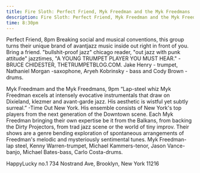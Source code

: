 ```yaml
---
title: Fire Sloth: Perfect Friend, Myk Freedman and the Myk Freedmans
description: Fire Sloth: Perfect Friend, Myk Freedman and the Myk Freedmans
time: 8:30pm
---
```

Perfect Friend, 8pm
Breaking social and musical conventions, this group turns their unique brand of avantjazz music inside out right in front of you. Bring a friend.
"bullshit-proof jazz" chicago reader, "out jazz with punk attitude" jazztimes, "A YOUNG TRUMPET PLAYER YOU MUST HEAR." -BRUCE CHIDESTER, THETRUMPETBLOG.COM.
Jake Henry - trumpet, Nathaniel Morgan -saxophone, Aryeh Kobrinsky - bass and Cody Brown - drums. 

Myk Freedmam and the Myk Freedmans, 9pm
“Lap-steel whiz Myk Freedman excels at intensely evocative instrumentals that draw on Dixieland, klezmer and avant-garde jazz. His aesthetic is wistful yet subtly surreal.” -Time Out New York. His ensemble consists of New York's top players from the next generation of the Downtown scene. Each Myk Freedman bringing their own expertise be it from the Balkans, from backing the Dirty Projectors, from trad jazz scene or the world of tiny improv. Their shows are a genre bending exploration of spontaneous arrangements of Freedman's melodic and mysteriously sentimental tunes. 
Myk Freedman-lap steel, Kenny Warren-trumpet, Michael Kammers-tenor, Jason Vance-banjo, Michael Bates-bass, Carlo Costa-drums.

HappyLucky no.1
734 Nostrand Ave, Brooklyn, New York 11216